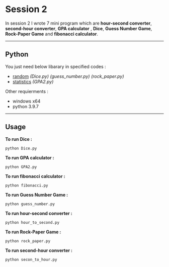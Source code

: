 # Session 2

In session 2 I wrote 7 mini program which are **hour-second converter**, **second-hour converter**, **GPA calculator** , **Dice**, **Guess Number Game**, **Rock-Paper Game** and **fibonacci calculator**.

---

## Python

You just need below libarary in specified codes :

- [random](https://www.w3schools.com/python/module_random.asp) *(Dice.py)* *(guess_number.py)* *(rock_paper.py)*
- [statistics](https://www.w3schools.com/python/module_statistics.asp) *(GPA2.py)*



 Other requierments  :
 
 - windows x64
 - python 3.9.7

---

## Usage

**To run Dice  :**

```
python Dice.py
```

**To run GPA calculator  :**

```
python GPA2.py
```

**To run fibonacci calculator  :**

```
python fibonacci.py
```

**To run Guess Number Game  :**

```
python guess_number.py
```

**To run hour-second converter  :**

```
python hour_to_second.py
```

**To run Rock-Paper Game  :**

```
python rock_paper.py
```

**To run second-hour converter  :**

```
python secon_to_hour.py
```
